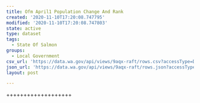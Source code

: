 ```yaml
---
title: Ofm April1 Population Change And Rank
created: '2020-11-10T17:20:08.747795'
modified: '2020-11-10T17:20:08.747803'
state: active
type: dataset
tags:
  - State Of Salmon
groups:
  - Local Government
csv_url: 'https://data.wa.gov/api/views/9aqx-raft/rows.csv?accessType=DOWNLOAD'
json_url: 'https://data.wa.gov/api/views/9aqx-raft/rows.json?accessType=DOWNLOAD'
layout: post

---
```

+++++++++++++++++++
